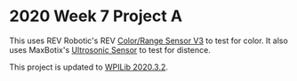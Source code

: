 # 2020 Week 7 Project A
This uses REV Robotic's REV [Color/Range Sensor V3](http://www.revrobotics.com/rev-31-1557/) to test for color.
It also uses MaxBotix's [Ultrosonic Sensor](https://www.maxbotix.com/firstrobotics) to test for distence.

This project is updated to [WPILib 2020.3.2](https://github.com/wpilibsuite/allwpilib/releases/tag/v2020.3.2).